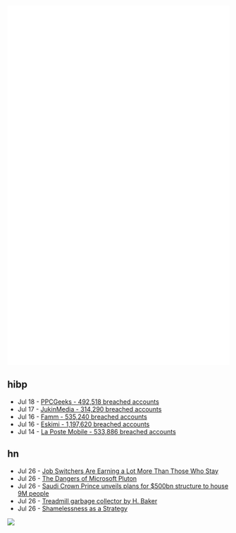 ![Metrics](https://raw.githubusercontent.com/phixion/phixion/master/metrics.svg)

## hibp

<!--
for https://github.com/phixion/phixion/blob/main/.github/workflows/feeds.yml
-->
<!--START_SECTION:haveibeenpwnd-->
- Jul 18 - [PPCGeeks - 492,518 breached accounts](https://haveibeenpwned.com/PwnedWebsites#PPCGeeks)
- Jul 17 - [JukinMedia - 314,290 breached accounts](https://haveibeenpwned.com/PwnedWebsites#JukinMedia)
- Jul 16 - [Famm - 535,240 breached accounts](https://haveibeenpwned.com/PwnedWebsites#Famm)
- Jul 16 - [Eskimi - 1,197,620 breached accounts](https://haveibeenpwned.com/PwnedWebsites#Eskimi)
- Jul 14 - [La Poste Mobile - 533,886 breached accounts](https://haveibeenpwned.com/PwnedWebsites#LaPosteMobile)
<!--END_SECTION:haveibeenpwnd-->

## hn

<!--
for https://github.com/phixion/phixion/blob/main/.github/workflows/feeds.yml
-->
<!--START_SECTION:hn-->
- Jul 26 - [Job Switchers Are Earning a Lot More Than Those Who Stay](https://www.wsj.com/articles/inflation-switch-jobs-more-money-fed-atlanta-data-11658699425)
- Jul 26 - [The Dangers of Microsoft Pluton](https://gabrielsieben.tech/2022/07/25/the-power-of-microsoft-pluton-2/)
- Jul 26 - [Saudi Crown Prince unveils plans for $500bn structure to house 9M people](https://twitter.com/Spa_Eng/status/1551627809973485573)
- Jul 26 - [Treadmill garbage collector by H. Baker](http://www.cofault.com/2022/07/treadmill.html)
- Jul 26 - [Shamelessness as a Strategy](https://nadia.xyz/shameless)
<!--END_SECTION:hn-->

<!--
for https://yhype.me
-->
![](https://hit.yhype.me/github/profile?user_id=13013670)
